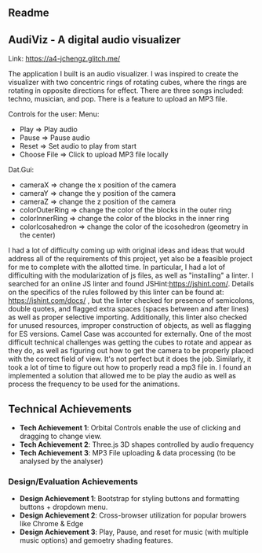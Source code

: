 Readme
---

## AudiViz - A digital audio visualizer

Link: https://a4-jchengz.glitch.me/

The application I built is an audio visualizer. I was inspired to create the visualizer with two concentric rings of rotating cubes, where the rings are 
rotating in opposite directions for effect. There are three songs included: techno, musician, and pop. There is a feature to upload an MP3 file. 

Controls for the user: 
Menu: 
- Play => Play audio
- Pause => Pause audio
- Reset => Set audio to play from start
- Choose File => Click to upload MP3 file locally

Dat.Gui:
- cameraX => change the x position of the camera
- cameraY => change the y position of the camera
- cameraZ => change the z position of the camera
- colorOuterRing => change the color of the blocks in the outer ring
- colorInnerRing => change the color of the blocks in the inner ring
- colorIcosahedron => change the color of the icosohedron (geometry in the center)


I had a lot of difficulty coming up with original ideas and ideas that would address all of the requirements of this project, yet also be a feasible project for me
to complete with the allotted time. In particular, I had a lot of difficulting with the modularization of js files, as well as "installing" a linter. I searched for an online 
JS linter and found JSHint:https://jshint.com/. Details on the specifics of the rules followed by this linter can be found at: https://jshint.com/docs/ , 
but the linter checked for presence of semicolons, double quotes, and flagged extra spaces (spaces between and after lines) as well as proper selective importing. Additionally,
this linter also checked for unused resources, improper construction of objects, as well as flagging for ES versions. Camel Case was accounted for externally. 
One of the most difficult technical challenges was getting the cubes to rotate and appear as they do, as well as figuring out how to get the camera to be properly placed
with the correct field of view. It's not perfect but it does the job. Similarly, it took a lot of time to figure out how to properly read a mp3 file in. I found an implemented 
a solution that allowed me to be play the audio as well as process the frequency to be used for the animations.

## Technical Achievements
- **Tech Achievement 1**: Orbital Controls enable the use of clicking and dragging to change view.
- **Tech Achievement 2**: Three.js 3D shapes controlled by audio frequency
- **Tech Achievement 3**: MP3 File uploading & data processing (to be analysed by the analyser)


### Design/Evaluation Achievements
- **Design Achievement 1**: Bootstrap for styling buttons and formatting buttons + dropdown menu.
- **Design Achievement 2**: Cross-browser utilization for popular browers like Chrome & Edge
- **Design Achievement 3**: Play, Pause, and reset for music (with multiple music options) and gemoetry shading features.

